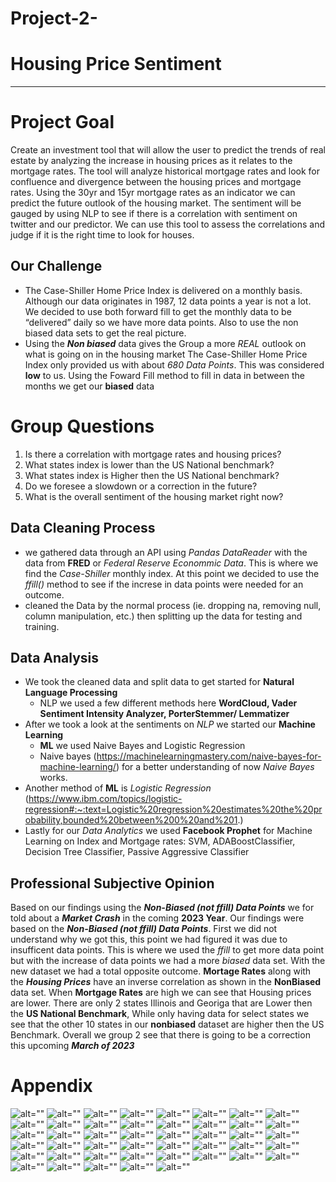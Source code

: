 # Project-2-
# Housing Price Sentiment
_________

# Project Goal 
Create an investment tool that will allow the user to predict the trends of real estate by analyzing the increase in housing prices as it relates to the mortgage rates. The tool will analyze historical mortgage rates and look for confluence and divergence between the housing prices and mortgage rates. Using the 30yr and 15yr mortgage rates as an indicator we can predict the future outlook of the housing market. The sentiment will be gauged by using NLP to see if there is a correlation with sentiment on twitter and our predictor. We can use this tool to assess the correlations and judge if it is the right time to look for houses.

## **Our Challenge**
- The Case-Shiller Home Price Index is delivered on a monthly basis. Although our data originates in 1987, 12 data points a year is not a lot. We decided to use both forward fill to get the monthly data to be “delivered” daily so we have more data points. Also to use the non biased data sets to get the real picture. 
- Using the ***Non biased*** data gives the Group a more _REAL_ outlook on what is going on in the housing market The Case-Shiller Home Price Index only provided us with about _680 Data Points_. This was considered **low** to us. Using the Foward Fill method to fill in data in between the months we get our **biased** data

# Group Questions
1. Is there a correlation with mortgage rates and housing prices?
2. What states index is lower than the US National benchmark?
3. What states index is Higher then the US National benchmark?
4. Do we foresee a slowdown or a correction in the future?
5. What is the overall sentiment of the housing market right now?

## Data Cleaning Process 

- we gathered data through an API using _Pandas DataReader_ with the data from **FRED** or _Federal Reserve Econommic Data_. This is where we find the *Case-Shiller* monthly index. At this point we decided to use the _ffill()_ method to see if the increse in data points were needed for an outcome. 
- cleaned the Data by the normal process (ie. dropping na, removing null, column manipulation, etc.) then splitting up the data for testing and training.

## Data Analysis

- We took the cleaned data and split data to get started for **Natural Language Processing** 
  - NLP we used a few different methods here **WordCloud, Vader Sentiment Intensity Analyzer, PorterStemmer/ Lemmatizer**
- After we took a look at the sentiments on _NLP_ we started our **Machine Learning**
   - **ML** we used Naive Bayes and Logistic Regression 
   - Naive bayes (https://machinelearningmastery.com/naive-bayes-for-machine-learning/) for a better understanding of now _Naive Bayes_ works.
- Another method of **ML** is _Logistic Regression_ (https://www.ibm.com/topics/logistic-regression#:~:text=Logistic%20regression%20estimates%20the%20probability,bounded%20between%200%20and%201.)
- Lastly for our _Data Analytics_ we used **Facebook Prophet** for Machine Learning on Index and Mortgage rates: SVM, ADABoostClassifier, Decision Tree Classifier, Passive Aggressive Classifier

## Professional Subjective Opinion
Based on our findings using the ***Non-Biased (not ffill) Data Points*** we for told about a ***Market Crash*** in the coming **2023 Year**.
Our findings were based on the ***Non-Biased (not ffill) Data Points***. First we did not understand why we got this, this point we had figured it was due to insufficent data points. This is where we used the _ffill_ to get more data point but with the increase of data points we had a more _biased_ data set. With the new dataset we had a total opposite outcome.
**Mortage Rates** along with the ___Housing Prices___ have an inverse correlation as shown in the **NonBiased** data set. When __Mortgage Rates__ are high we can see that Housing prices are lower.
There are only 2 states Illinois and Georiga that are Lower then the **US National Benchmark**, While only having data for select states we see that the other 10 states in our **nonbiased** dataset are higher then the US Benchmark. Overall we group 2 see that there is going to be a correction this upcoming ***March of 2023*** 




# Appendix
![alt=""](images/NONbiased_ny_prophet_prediction.PNG)
![alt=""](images/all_states_index.PNG)
![alt=""](images/biased__ada.PNG)
![alt=""](images/biased__ada_classification_report.PNG)
![alt=""](images/biased__decision_tree.PNG)
![alt=""](images/biased__lr_classification_report.PNG)
![alt=""](images/biased_mortgage15_forecast.PNG)
![alt=""](images/biased_mortgage30_forecast.PNG)
![alt=""](images/biased_ny_forecast.PNG)
![alt=""](images/biased_ny_prophet_prediction.PNG)
![alt=""](images/biased_passive_aggressive_classification_report.PNG)
![alt=""](images/biased_passive_aggressive_train_test_scores.PNG)
![alt=""](images/biased_usa_forecast.PNG)
![alt=""](images/biased_usa_prophet_prediction.PNG)
![alt=""](images/ca_vs_us_index.PNG)
![alt=""](images/data_cleaning.PNG)
![alt=""](images/fbprophet.PNG)
![alt=""](images/georgia_vs_us_index.PNG)
![alt=""](images/housingmarket_mortgagerates_wordcloud.PNG)
![alt=""](images/keras-tensorflow.JPG)
![alt=""](images/linear_sequence_15year.PNG)
![alt=""](images/linear_sequence_30year.PNG)
![alt=""](images/logistic_regression_twitter%20sentiment.PNG)
![alt=""](images/more_expensie_than_us_index.PNG)
![alt=""](images/naive_bayes_complementNB_twitter%20sentiment.PNG)
![alt=""](images/naive_bayes_multinominalNB_twitter%20sentiment.PNG)
![alt=""](images/nltk.PNG)
![alt=""](images/non_biased_passive_aggressive_classification_report.PNG)
![alt=""](images/non_biased_passive_aggressive_train_test_scores.PNG)
![alt=""](images/nonbiased__ada.PNG)
![alt=""](images/nonbiased__ada_classification_report.PNG)
![alt=""](images/nonbiased__decision_tree.PNG)
![alt=""](images/nonbiased__lr_classification_report.PNG)
![alt=""](images/nonbiased_mortgage15_forecast.PNG)
![alt=""](images/nonbiased_mortgage30_forecast.PNG)
![alt=""](images/nonbiased_ny_forecast.PNG)
![alt=""](images/nonbiased_svm.PNG)
![alt=""](images/nonbiased_svm_classification_report.PNG)
![alt=""](images/nonbiased_usa_forecast.PNG)
![alt=""](images/ny_vs_us_index.PNG)
![alt=""](images/prophet.PNG)
![alt=""](images/sentiment_analysis_piechart.PNG)
![alt=""](images/sklearn.PNG)
![alt=""](images/stock_houses.JPG)
![alt=""](images/usa_index_forecast.PNG)
    
    
